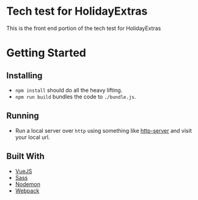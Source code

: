 # Tech test for HolidayExtras
This is the front end portion of the tech test for HolidayExtras

# Getting Started
## Installing
- `npm install` should do all the heavy lifting.
- `npm run build` bundles the code to `./bundle.js`.

## Running
- Run a local server over `http` using something like [http-server](https://www.npmjs.com/package/http-server) and visit your local url.

## Built With
- [VueJS](https://vuejs.org/)
- [Sass](http://sass-lang.com/)
- [Nodemon](https://github.com/remy/nodemon/)
- [Webpack](https://www.npmjs.com/package/webpack)
